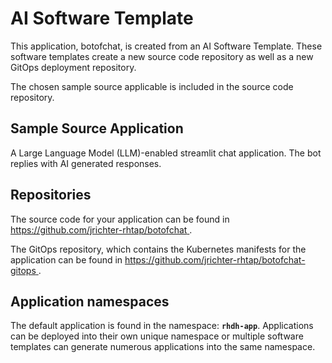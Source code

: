 # AI Software Template

This application, botofchat, is created from an AI Software Template. These software templates create a new source code repository as well as a new GitOps deployment repository.

The chosen sample source applicable is included in the source code repository.

## Sample Source Application

A Large Language Model (LLM)-enabled streamlit chat application. The bot replies with AI generated responses.

## Repositories

The source code for your application can be found in [https://github.com/jrichter-rhtap/botofchat ](https://github.com/jrichter-rhtap/botofchat ).
 
The GitOps repository, which contains the Kubernetes manifests for the application can be found in 
[https://github.com/jrichter-rhtap/botofchat-gitops ](https://github.com/jrichter-rhtap/botofchat-gitops ). 

## Application namespaces 

The default application is found in the namespace: **`rhdh-app`**. Applications can be deployed into their own unique namespace or multiple software templates can generate numerous applications into the same namespace.